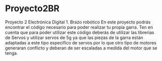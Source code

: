 # Proyecto2BR
Proyecto 2 Electrónica Digital 1. Brazo robótico
En este proyecto podrás encontrar el código necesario para poder realizar tu propia garra.
Ten en cuenta que para poder utilizar este código deberás de utilizar las librerias de Servos y utilizar servos de 5g ya que las piezas de la garra están adaptadas a este tipo especifico de servos por lo que otro tipo de motores generaran conflicto y deberan de ser escaladas a medida del motor que se tenga.
